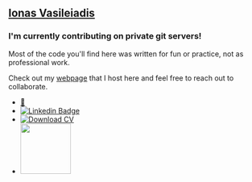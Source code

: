 <h2><a href="https://ionas.dev">Ionas Vasileiadis</a></h2>
<h3>I'm currently contributing on private git servers!</h3>
<p>Most of the code you'll find here was written for fun or practice, not as professional work.</p>
<p>Check out my <a href="https://ionas.dev">webpage</a> that I host here and feel free to reach out to collaborate.</p>

- <a href="mailto:work@ionas.dev">:email:</a>
- [![Linkedin Badge](https://img.shields.io/badge/-Ionas-blue?style=flat&logo=Linkedin&logoColor=white)](https://www.linkedin.com/in/ionas-vasileiadis/)
- [![Download CV](https://img.shields.io/badge/CV-.pdf-ghostwhite)](https://ionas.dev/CV.pdf)
- [<img src="https://web-platforms.sfo2.digitaloceanspaces.com/WWW/Badge%203.svg" width="100px">](https://www.digitalocean.com/?refcode=ad4db04cf929&utm_campaign=Referral_Invite&utm_medium=Referral_Program&utm_source=badge)
